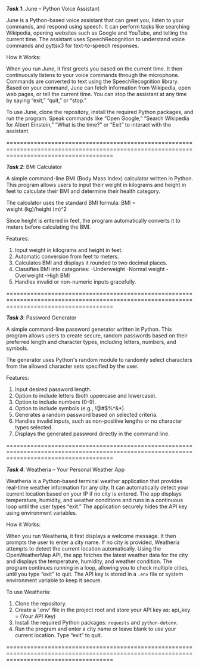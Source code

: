 ***Task 1***: June – Python Voice Assistant

June is a Python-based voice assistant that can greet you, listen to your commands, and respond using speech. It can perform tasks like searching Wikipedia, opening websites such as Google and YouTube, and telling the current time. The assistant uses SpeechRecognition to understand voice commands and pyttsx3 for text-to-speech responses.

How it Works:

When you run June, it first greets you based on the current time. It then continuously listens to your voice commands through the microphone. Commands are converted to text using the SpeechRecognition library. Based on your command, June can fetch information from Wikipedia, open web pages, or tell the current time. You can stop the assistant at any time by saying “exit,” “quit,” or “stop.”

To use June, clone the repository, install the required Python packages, and run the program. Speak commands like “Open Google,” “Search Wikipedia for Albert Einstein,” “What is the time?” or “Exit” to interact with the assistant.

===========================================================================================================================================

***Task 2***: BMI Calculator

A simple command-line BMI (Body Mass Index) calculator written in Python. This program allows users to input their weight in kilograms and height in feet to calculate their BMI and determine their health category.

The calculator uses the standard BMI formula:
BMI = weight (kg)/height (m)^2

Since height is entered in feet, the program automatically converts it to meters before calculating the BMI.

Features:
1. Input weight in kilograms and height in feet.
2. Automatic conversion from feet to meters.
3. Calculates BMI and displays it rounded to two decimal places.
4. Classifies BMI into categories:
    -Underweight
    -Normal weight
    -Overweight
    -High BMI
5. Handles invalid or non-numeric inputs gracefully.

===========================================================================================================================================

***Task 3***: Password Generator

A simple command-line password generator written in Python. This program allows users to create secure, random passwords based on their preferred length and character types, including letters, numbers, and symbols. 

The generator uses Python's random module to randomly select characters from the allowed character sets specified by the user.

Features:
1. Input desired password length.
2. Option to include letters (both uppercase and lowercase).
3. Option to include numbers (0-9).
4. Option to include symbols (e.g., !@#$%^&*).
5. Generates a random password based on selected criteria.
6. Handles invalid inputs, such as non-positive lengths or no character types selected.
7. Displays the generated password directly in the command line.

===========================================================================================================================================

***Task 4***: Weatheria – Your Personal Weather App

Weatheria is a Python-based terminal weather application that provides real-time weather information for any city. It can automatically detect your current location based on your IP if no city is entered. The app displays temperature, humidity, and weather conditions and runs in a continuous loop until the user types “exit.” The application securely hides the API key using environment variables.

How it Works:

When you run Weatheria, it first displays a welcome message. It then prompts the user to enter a city name. If no city is provided, Weatheria attempts to detect the current location automatically. Using the OpenWeatherMap API, the app fetches the latest weather data for the city and displays the temperature, humidity, and weather condition. The program continues running in a loop, allowing you to check multiple cities, until you type “exit” to quit. The API key is stored in a `.env` file or system environment variable to keep it secure.

To use Weatheria:

1. Clone the repository.
2. Create a '.env' file in the project root and store your API key as:
   api_key = (Your API Key)
3. Install the required Python packages: `requests` and `python-dotenv`.
4. Run the program and enter a city name or leave blank to use your current location. Type “exit” to quit.

===========================================================================================================================================




